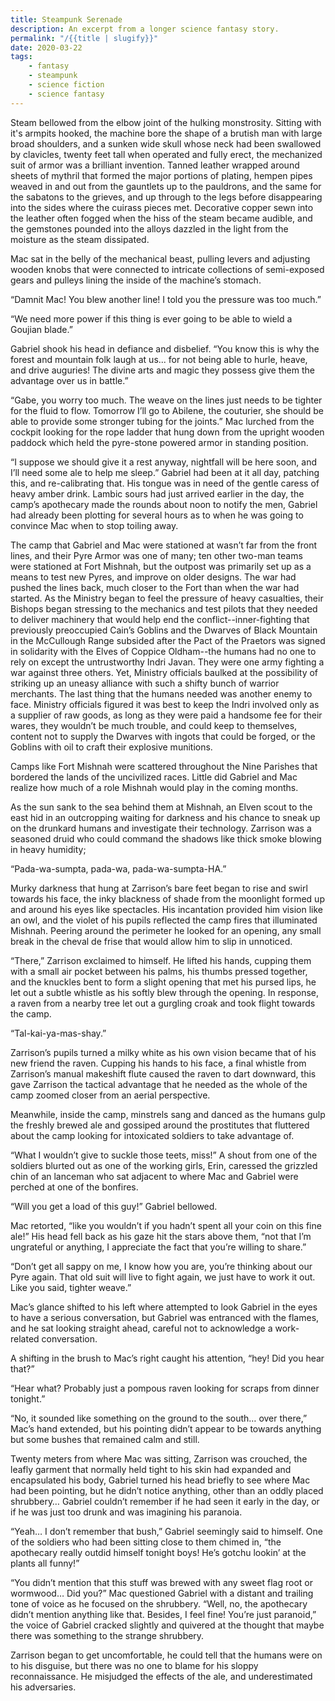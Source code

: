 ```yaml
---
title: Steampunk Serenade
description: An excerpt from a longer science fantasy story.
permalink: "/{{title | slugify}}"
date: 2020-03-22
tags:
    - fantasy
    - steampunk
    - science fiction
    - science fantasy
---
```

Steam bellowed from the elbow joint of the hulking monstrosity. Sitting with it's armpits hooked, the machine bore the shape of a brutish man with large broad shoulders, and a sunken wide skull whose neck had been swallowed by clavicles, twenty feet tall when operated and fully erect, the mechanized suit of armor was a brilliant invention.  Tanned leather wrapped around sheets of mythril that formed the major portions of plating, hempen pipes weaved in and out from the gauntlets up to the pauldrons, and the same for the sabatons to the grieves, and up through to the legs before disappearing into the sides where the cuirass pieces met.  Decorative copper sewn into the leather often fogged when the hiss of the steam became audible, and the gemstones pounded into the alloys dazzled in the light from the moisture as the steam dissipated.

Mac sat in the belly of the mechanical beast, pulling levers and adjusting wooden knobs that were connected to intricate collections of semi-exposed gears and pulleys lining the inside of the machine’s stomach.


“Damnit Mac! You blew another line! I told you the pressure was too much.”

“We need more power if this thing is ever going to be able to wield a Goujian blade.”


Gabriel shook his head in defiance and disbelief.  “You know this is why the forest and mountain folk laugh at us... for not being able to hurle, heave, and drive auguries!  The divine arts and magic they possess give them the advantage over us in battle.”


“Gabe, you worry too much. The weave on the lines just needs to be tighter for the fluid to flow. Tomorrow I’ll go to Abilene, the couturier, she should be able to provide some stronger tubing for the joints.”  Mac lurched from the cockpit looking for the rope ladder that hung down from the upright wooden paddock which held the pyre-stone powered armor in standing position.


“I suppose we should give it a rest anyway, nightfall will be here soon, and I’ll need some ale to help me sleep.”  Gabriel had been at it all day, patching this, and re-calibrating that.  His tongue was in need of the gentle caress of heavy amber drink.  Lambic sours had just arrived earlier in the day, the camp’s apothecary made the rounds about noon to notify the men, Gabriel had already been plotting for several hours as to when he was going to convince Mac when to stop toiling away. 


The camp that Gabriel and Mac were stationed at wasn’t far from the front lines, and their Pyre Armor was one of many; ten other two-man teams were stationed at Fort Mishnah, but the outpost was primarily set up as a means to test new Pyres, and improve on older designs. The war had pushed the lines back, much closer to the Fort than when the war had started.  As the Ministry began to feel the pressure of heavy casualties, their Bishops began stressing to the mechanics and test pilots that they needed to deliver machinery that would help end the conflict--inner-fighting that previously preoccupied Cain’s Goblins and the Dwarves of Black Mountain in the McCullough Range subsided after the Pact of the Praetors was signed in solidarity with the Elves of Coppice Oldham--the humans had no one to rely on except the untrustworthy Indri Javan. They were one army fighting a war against three others.  Yet, Ministry officials baulked at the possibility of striking up an uneasy alliance with such a shifty bunch of warrior merchants. The last thing that the humans needed was another enemy to face. Ministry officials figured it was best to keep the Indri involved only as a supplier of raw goods, as long as they were paid a handsome fee for their wares, they wouldn’t be much trouble, and could keep to themselves, content not to supply the Dwarves with ingots that could be forged, or the Goblins with oil to craft their explosive munitions.  


Camps like Fort Mishnah were scattered throughout the Nine Parishes that bordered the lands of the uncivilized races. Little did Gabriel and Mac realize how much of a role Mishnah would play in the coming months.


As the sun sank to the sea behind them at Mishnah, an Elven scout to the east hid in an outcropping waiting for darkness and his chance to sneak up on the drunkard humans and investigate their technology.  Zarrison was a seasoned druid who could command the shadows like thick smoke blowing in heavy humidity;


“Pada-wa-sumpta, pada-wa, pada-wa-sumpta-HA.”


Murky darkness that hung at Zarrison’s bare feet began to rise and swirl towards his face, the inky blackness of shade from the moonlight formed up and around his eyes like spectacles. His incantation provided him vision like an owl, and the violet of his pupils reflected the camp fires that illuminated Mishnah.  Peering around the perimeter he looked for an opening, any small break in the cheval de frise that would allow him to slip in unnoticed.


“There,” Zarrison exclaimed to himself.  He lifted his hands, cupping them with a small air pocket between his palms, his thumbs pressed together, and the knuckles bent to form a slight opening that met his pursed lips, he let out a subtle whistle as his softly blew through the opening.  In response, a raven from a nearby tree let out a gurgling croak and took flight towards the camp.


“Tal-kai-ya-mas-shay.”


Zarrison’s pupils turned a milky white as his own vision became that of his new friend the raven.  Cupping his hands to his face, a final whistle from Zarrison’s manual makeshift flute caused the raven to dart downward, this gave Zarrison the tactical advantage that he needed as the whole of the camp zoomed closer from an aerial perspective.



Meanwhile, inside the camp, minstrels sang and danced as the humans gulp the freshly brewed ale and gossiped around the prostitutes that fluttered about the camp looking for intoxicated soldiers to take advantage of.


“What I wouldn’t give to suckle those teets, miss!” A shout from one of the soldiers blurted out as one of the working girls, Erin, caressed the grizzled chin of an lanceman who sat adjacent to where Mac and Gabriel were perched at one of the bonfires.


“Will you get a load of this guy!” Gabriel bellowed.


Mac retorted, “like you wouldn’t if you hadn’t spent all your coin on this fine ale!”  His head fell back as his gaze hit the stars above them, “not that I’m ungrateful or anything, I appreciate the fact that you’re willing to share.”


“Don’t get all sappy on me, I know how you are, you’re thinking about our Pyre again. That old suit will live to fight again, we just have to work it out. Like you said, tighter weave.”


Mac’s glance shifted to his left where attempted to look Gabriel in the eyes to have a serious conversation, but Gabriel was entranced with the flames, and he sat looking straight ahead, careful not to acknowledge a work-related conversation.


A shifting in the brush to Mac’s right caught his attention, “hey! Did you hear that?”


“Hear what? Probably just a pompous raven looking for scraps from dinner tonight.”


“No, it sounded like something on the ground to the south… over there,” Mac’s hand extended, but his pointing didn’t appear to be towards anything but some bushes that remained calm and still.


Twenty meters from where Mac was sitting, Zarrison was crouched, the leafly garment that normally held tight to his skin had expanded and encapsulated his body, Gabriel turned his head briefly to see where Mac had been pointing, but he didn’t notice anything, other than an oddly placed shrubbery… Gabriel couldn’t remember if he had seen it early in the day, or if he was just too drunk and was imagining his paranoia.


“Yeah… I don’t remember that bush,” Gabriel seemingly said to himself.  One of the soldiers who had been sitting close to them chimed in, “the apothecary really outdid himself tonight boys! He’s gotchu lookin’ at the plants all funny!”


“You didn’t mention that this stuff was brewed with any sweet flag root or wormwood… Did you?” Mac questioned Gabriel with a distant and trailing tone of voice as he focused on the shrubbery.  “Well, no, the apothecary didn’t mention anything like that. Besides, I feel fine! You’re just paranoid,” the voice of Gabriel cracked slightly and quivered at the thought that maybe there was something to the strange shrubbery.


Zarrison began to get uncomfortable, he could tell that the humans were on to his disguise, but there was no one to blame for his sloppy reconnaissance.  He misjudged the effects of the ale, and underestimated his adversaries.
